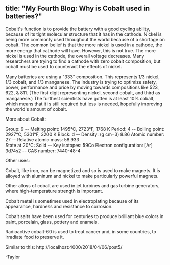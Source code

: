 title: "My Fourth Blog: Why is Cobalt used in batteries?"
---
  Cobalt's function is to provide the battery with a good cycling ability,
because of its tight molecular structure that it has in the cathode.
Nickel is being more commonly used throughout the world because of a shortage
on cobalt. The common belief is that the more nickel is used in a cathode,
the more energy that cathode will have. However, this is not true. The more
nickel is used in the cathode, the overall voltage decreases. Many researchers
are trying to find a cathode with zero cobalt composition, but cobalt must
be used to counteract the effects of nickel.

  Many batteries are using a "333" composition. This represents 1/3 nickel, 1/3
  cobalt, and 1/3 manganese. The industry is trying to optimize safety, power,
   performance and price by moving towards compositions like 523, 622, & 811.
(The first digit representing nickel, second cobalt, and third as
 manganese.) The furthest scientists have gotten is at least 10% cobalt, which
 means that it is still required but less is needed, hopefully improving the
 world's amount of cobalt.



More about Cobalt:

Group:	9 --	Melting point:	1495°C, 2723°F, 1768 K
Period:	4 --	Boiling point:	2927°C, 5301°F, 3200 K
Block: 	d --	Density: (g cm−3)	8.86
Atomic number:	27 --	Relative atomic mass:	58.933  
State at 20°C:	Solid --	Key isotopes:	59Co
Electron configuration:	[Ar] 3d74s2 -- CAS number:	7440-48-4

Other uses:

Cobalt, like iron, can be magnetized and so is used to make magnets.
It is alloyed with aluminum and nickel to make particularly powerful magnets.

Other alloys of cobalt are used in jet turbines and gas turbine generators,
 where high-temperature strength is important.

Cobalt metal is sometimes used in electroplating because of its
 appearance, hardness and resistance to corrosion.

Cobalt salts have been used for centuries to produce brilliant blue colors
in paint, porcelain, glass, pottery and enamels.

Radioactive cobalt-60 is used to treat cancer and, in some countries,
 to irradiate food to preserve it.

Similar to this:
http://localhost:4000/2018/04/06/post5/


-Taylor
